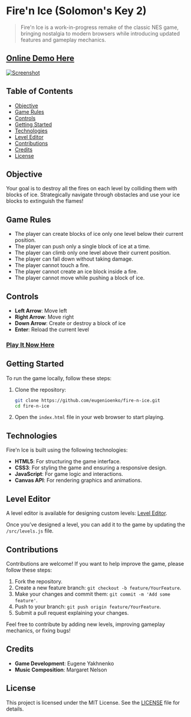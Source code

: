 # Fire'n Ice (Solomon's Key 2)

> Fire'n Ice is a work-in-progress remake of the classic NES game, bringing nostalgia to modern browsers while introducing updated features and gameplay mechanics.

## [Online Demo Here](https://eugenioenko.github.io/fire-n-ice/)

[![Screenshot](https://eugenioenko.github.io/fire-n-ice/images/thumbnail.png)](https://eugenioenko.github.io/fire-n-ice/)

## Table of Contents

- [Objective](#objective)
- [Game Rules](#game-rules)
- [Controls](#controls)
- [Getting Started](#getting-started)
- [Technologies](#technologies)
- [Level Editor](#level-editor)
- [Contributions](#contributions)
- [Credits](#credits)
- [License](#license)

## Objective

Your goal is to destroy all the fires on each level by colliding them with blocks of ice. Strategically navigate through obstacles and use your ice blocks to extinguish the flames!

## Game Rules

- The player can create blocks of ice only one level below their current position.
- The player can push only a single block of ice at a time.
- The player can climb only one level above their current position.
- The player can fall down without taking damage.
- The player cannot touch a fire.
- The player cannot create an ice block inside a fire.
- The player cannot move while pushing a block of ice.

## Controls

- **Left Arrow**: Move left
- **Right Arrow**: Move right
- **Down Arrow**: Create or destroy a block of ice
- **Enter**: Reload the current level

### [Play It Now Here](https://eugenioenko.github.io/fire-n-ice/)

## Getting Started

To run the game locally, follow these steps:

1. Clone the repository:
    ```bash
    git clone https://github.com/eugenioenko/fire-n-ice.git
    cd fire-n-ice
    ```

2. Open the `index.html` file in your web browser to start playing.

## Technologies

Fire'n Ice is built using the following technologies:

- **HTML5**: For structuring the game interface.
- **CSS3**: For styling the game and ensuring a responsive design.
- **JavaScript**: For game logic and interactions.
- **Canvas API**: For rendering graphics and animations.

## Level Editor

A level editor is available for designing custom levels: [Level Editor](https://eugenioenko.github.io/fire-n-ice/editor.html). 

Once you’ve designed a level, you can add it to the game by updating the `/src/levels.js` file.

## Contributions

Contributions are welcome! If you want to help improve the game, please follow these steps:

1. Fork the repository.
2. Create a new feature branch: `git checkout -b feature/YourFeature`.
3. Make your changes and commit them: `git commit -m 'Add some feature'`.
4. Push to your branch: `git push origin feature/YourFeature`.
5. Submit a pull request explaining your changes.

Feel free to contribute by adding new levels, improving gameplay mechanics, or fixing bugs!

## Credits

- **Game Development**: Eugene Yakhnenko
- **Music Composition**: Margaret Nelson

## License

This project is licensed under the MIT License. See the [LICENSE](LICENSE) file for details.

